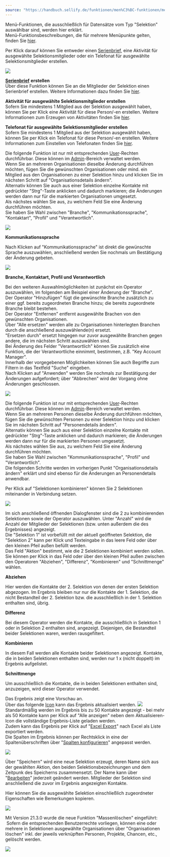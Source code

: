 ```yaml
---
source: "https://handbuch.sellify.de/funktionen/men%C3%BC-funktionen/men%C3%BC-funktionen-f%C3%BCr-selektionen/"
---
```

Menü-Funktionen, die ausschließlich für Datensätze vom Typ "Selektion" auswählbar sind, werden hier erklärt.  
Menü-Funktionsbeschreibungen, die für mehrere Menüpunkte gelten, finden Sie [hier](https://handbuch.sellify.de/funktionen/men%C3%BC-funktionen/ "Menü-Funktionen").

Per Klick darauf können Sie entweder einen [Serienbrief](https://handbuch.sellify.de/funktionen/dokumente/serienbriefe-erzeugen/ "Serienbriefe erzeugen"), eine Aktivität für ausgewählte Selektionsmitglieder oder ein Telefonat für ausgewählte Selektionsmitglieder erstellen.

![](https://image.jimcdn.com/app/cms/image/transf/none/path/s42eb4d670de94a65/image/i00714c92a26556eb/version/1609928294/image.jpg)

[**Serienbrief**](https://handbuch.sellify.de/funktionen/dokumente/serienbriefe-erzeugen/ "Serienbriefe erzeugen") **erstellen**  
Über diese Funktion können Sie an die Mitglieder der Selektion einen Serienbrief erstellen. Weitere Informationen dazu finden Sie [hier](https://handbuch.sellify.de/funktionen/dokumente/serienbriefe-erzeugen/ "Serienbriefe erzeugen").

**Aktivität für ausgewählte Selektionsmitglieder erstellen**  
Sofern Sie mindestens 1 Mitglied aus der Selektion ausgewählt haben, können Sie per Klick eine Aktivität für diese Person/-en erstellen. Weitere Informationen zum Erzeugen von Aktivitäten finden Sie [hier](https://handbuch.sellify.de/funktionen/aktivit%C3%A4ten-in-sellify-erzeugen/ "Aktivitäten in sellify erzeugen").

**Telefonat für ausgewählte Selektionsmitglieder erstellen**  
Sofern Sie mindestens 1 Mitglied aus der Selektion ausgewählt haben, können Sie per Klick ein Telefonat für diese Person/-en erstellen. Weitere Informationen zum Einstellen von Telefonaten finden Sie [hier](https://handbuch.sellify.de/funktionen/aktivit%C3%A4ten-in-sellify-erzeugen/ "Aktivitäten in sellify erzeugen").

Die folgende Funktion ist nur mit entsprechenden [User](https://handbuch.sellify.de/allgemein/benutzeroberfl%C3%A4che/ "Begriffe aus sellify, Aufbau von sellify")\-Rechten durchführbar. Diese können im [Admin](https://handbuch.sellify.de/funktionen/admin-bereich/ "Admin-Bereich")\-Bereich verwaltet werden.  
Wenn Sie an mehreren Organisationen dieselbe Änderung durchführen möchten, fügen Sie die gewünschten Organisationen oder mind. ein Mitglied aus den Organisationen zu einer Selektion hinzu und klicken Sie im nächsten Schritt auf "Organisationsdetails ändern".  
Alternativ können Sie auch aus einer Selektion einzelne Kontakte mit gedrückter "Strg"-Taste anklicken und dadurch markieren; die Änderungen werden dann nur für die markierten Organisationen umgesetzt.  
Als nächstes wählen Sie aus, zu welchem Feld Sie eine Änderung durchführen möchten.  
Sie haben Sie Wahl zwischen "Branche", "Kommunikationssprache", "Kontaktart", "Profil" und "Verantwortlich".

![](https://image.jimcdn.com/app/cms/image/transf/dimension=377x10000:format=jpg/path/s42eb4d670de94a65/image/i4f18d5b6855d0f89/version/1609928373/image.jpg)

**Kommunikationssprache**

Nach Klicken auf "Kommunikationssprache" ist direkt die gewünschte Sprache auszuwählen, anschließend werden Sie nochmals um Bestätigung der Änderung gebeten.

![](https://image.jimcdn.com/app/cms/image/transf/dimension=379x10000:format=jpg/path/s42eb4d670de94a65/image/ib9ba5f60bd19b620/version/1609928432/image.jpg)

**Branche, Kontaktart, Profil und Verantwortlich**

Bei den weiteren Auswahlmöglichkeiten ist zunächst ein Operator auszuwählen, im folgenden am Beispiel einer Änderung der "Branche".  
Der Operator "Hinzufügen" fügt die gewünschte Branche zusätzlich zu einer ggf. bereits zugeordneten Branche hinzu; die bereits zugeordnete Branche bleibt bestehen.  
Der Operator "Entfernen" entfernt ausgewählte Brachen von den gewünschten Organisationen.  
Über "Alle ersetzen" werden alle zu Organisationen hinterlegten Branchen durch die anschließend auszuwählende(n) ersetzt.  
"Ersetzen durch" ersetzt hingegen nur zuvor ausgewählte Branchen gegen andere, die im nächsten Schritt auszuwählen sind.  
Bei Änderung des Felder "Verantwortlich" können Sie zusätzlich eine Funktion, die der Verantwortliche einnimmt, bestimmen, z.B. "Key Account Manager".  
Innerhalb der vorgegebenen Möglichkeiten können Sie auch Begriffe zum Filtern in das Textfeld "Suche" eingeben.  
Nach Klicken auf "Anwenden" werden Sie nochmals zur Bestätigung der Änderungen aufgefordert; über "Abbrechen" wird der Vorgang ohne Änderungen geschlossen.  

![](https://image.jimcdn.com/app/cms/image/transf/dimension=430x10000:format=jpg/path/s42eb4d670de94a65/image/i8c645bc6a0b1a846/version/1609928490/image.jpg)

Die folgende Funktion ist nur mit entsprechenden [User](https://handbuch.sellify.de/allgemein/benutzeroberfl%C3%A4che/ "Begriffe aus sellify, Aufbau von sellify")\-Rechten durchführbar. Diese können im [Admin](https://handbuch.sellify.de/funktionen/admin-bereich/ "admin-Bereich")\-Bereich verwaltet werden.  
Wenn Sie an mehreren Personen dieselbe Änderung durchführen möchten, fügen Sie die gewünschten Personen zu einer Selektion hinzu und klicken Sie im nächsten Schritt auf "Personendetails ändern".  
Alternativ können Sie auch aus einer Selektion einzelne Kontakte mit gedrückter "Strg"-Taste anklicken und dadurch markieren; die Änderungen werden dann nur für die markierten Personen umgesetzt.  
Als nächstes wählen Sie aus, zu welchem Feld Sie eine Änderung durchführen möchten.  
Sie haben Sie Wahl zwischen "Kommunikationssprache", "Profil" und "Verantwortlich".  
Die folgenden Schritte werden im vorherigen Punkt "Organisationsdetails ändern" erklärt und sind ebenso für die Änderungen an Personendetails anwendbar.

Per Klick auf "Selektionen kombinieren" können Sie 2 Selektionen miteinander in Verbindung setzen.

![](https://image.jimcdn.com/app/cms/image/transf/dimension=201x10000:format=jpg/path/s42eb4d670de94a65/image/ic21a7011a0555c02/version/1609928549/image.jpg)

Im sich anschließend öffnenden Dialogfenster sind die 2 zu kombinierenden Selektionen sowie der Operator auszuwählen. Unter "Anzahl" wird die Anzahl der Mitglieder der Selektionen (bzw. unten außerdem die des Ergebnisses) angezeigt.  
Die "Selektion 1" ist vorbefüllt mit der aktuell geöffneten Selektion, die "Selektion 2" kann per Klick und Texteingabe in das leere Feld oder über den kleinen Pfeil außen befüllt werden.  
Das Feld "Aktion" bestimmt, wie die 2 Selektionen kombiniert werden sollen. Sie können per Klick in das Feld oder über den kleinen Pfeil außen zwischen den Operatoren "Abziehen", "Differenz", "Kombinieren" und "Schnittmenge" wählen.

**Abziehen**

Hier werden die Kontakte der 2. Selektion von denen der ersten Selektion abgezogen. Im Ergebnis bleiben nur nur die Kontakte der 1. Selektion, die nicht Bestandteil der 2. Selektion bzw. die ausschließlich in der 1. Selektion enthalten sind, übrig.

**Differenz**

Bei diesem Operator werden die Kontakte, die ausschließlich in Selektion 1 oder in Selektion 2 enthalten sind, angezeigt. Diejenigen, die Bestandteil beider Selektionen waren, werden rausgefiltert.

**Kombinieren**

In diesem Fall werden alle Kontakte beider Selektionen angezeigt. Kontakte, die in beiden Selektionen enthalten sind, werden nur 1 x (nicht doppelt) im Ergebnis aufgelistet.

**Schnittmenge**

Um ausschließlich die Kontakte, die in beiden Selektionen enthalten sind, anzuzeigen, wird dieser Operator verwendet.

Das Ergebnis zeigt eine Vorschau an.  
Über das folgende [Icon](https://handbuch.sellify.de/allgemein/begriffe-und-icons-aus-sellify/ "Icons aus sellify") kann das Ergebnis aktualisiert werden. ![](https://businessactswiki.atlassian.net/wiki/download/thumbnails/229474560/Bild1.png?version=1&modificationDate=1603725068343&cacheVersion=1&api=v2&width=25&height=24) Standardmäßig werden im Ergebnis bis zu 50 Kontakte angezeigt - bei mehr als 50 Kontakte kann per Klick auf "Alle anzeigen" neben dem Aktualisieren-Icon die vollständige Ergebnis-Liste geladen werden.  
Zudem kann das Ergebnis per Klick auf "[Excel Export](https://handbuch.sellify.de/funktionen/excel-export/ "Excel-Export")" nach Excel als Liste exportiert werden.  
Die Spalten im Ergebnis können per Rechtsklick in eine der Spaltenüberschriften über "[Spalten konfigurieren](https://handbuch.sellify.de/funktionen/spaltenkonfigurator-ansichtsfavoriten-und-tabkonfigurator/ "Spaltenkonfigurator, Ansichtsfavoriten und Tabkonfigurator")" angepasst werden.

![](https://image.jimcdn.com/app/cms/image/transf/dimension=690x10000:format=jpg/path/s42eb4d670de94a65/image/i4afeef58436112a1/version/1614093314/image.jpg)

Über "Speichern" wird eine neue Selektion erzeugt, deren Name sich aus der gewählten Aktion, den beiden Selektionsbezeichnungen und dem Zeitpunk des Speicherns zusammensetzt. Der Name kann über "[Bearbeiten](https://handbuch.sellify.de/funktionen/stammdatens%C3%A4tze-bearbeiten/ "Stammdatensätze bearbeiten")" jederzeit geändert werden. Mitglieder der Selektion sind anschließend die zuvor im Ergebnis angezeigten Kontakte.

Hier können Sie die ausgewählte Selektion einschließlich zugeordneter Eigenschaften wie Bemerkungen kopieren.

![](https://image.jimcdn.com/app/cms/image/transf/dimension=200x10000:format=jpg/path/s42eb4d670de94a65/image/i4193e9ad77ea92fa/version/1609928720/image.jpg)

Mit Version 21.3.0 wurde die neue Funktion "Massenlöschen" eingeführt:  Sofern die entsprechenden Benutzerrechte vorliegen, können eine oder mehrere in Selektionen ausgewählte Organisationen über "Organisationen löschen" inkl. der jeweils verknüpften Personen, Projekte, Chancen, etc., gelöscht werden.

![](https://image.jimcdn.com/app/cms/image/transf/dimension=201x10000:format=png/path/s42eb4d670de94a65/image/i61ede7e4211ec507/version/1618404454/image.png)